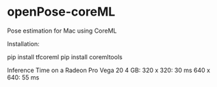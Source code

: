 # openPose-coreML
Pose estimation for Mac using CoreML

Installation:

pip install tfcoreml
pip install coremltools

Inference Time on a Radeon Pro Vega 20 4 GB:
320 x 320: 30 ms
640 x 640: 55 ms
